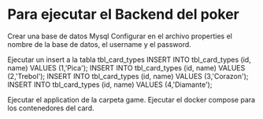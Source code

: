 # Para ejecutar el Backend del poker

Crear una base de datos Mysql Configurar en el archivo properties el nombre de la base de datos, el username y el password.

Ejecutar un insert a la tabla tbl_card_types 
INSERT INTO tbl_card_types (id, name) VALUES (1,'Pica'); 
INSERT INTO tbl_card_types (id, name) VALUES (2,'Trebol'); 
INSERT INTO tbl_card_types (id, name) VALUES (3,'Corazon'); 
INSERT INTO tbl_card_types (id, name) VALUES (4,'Diamante');

Ejecutar el application de la carpeta game. 
Ejecutar el docker compose para los contenedores del card.
